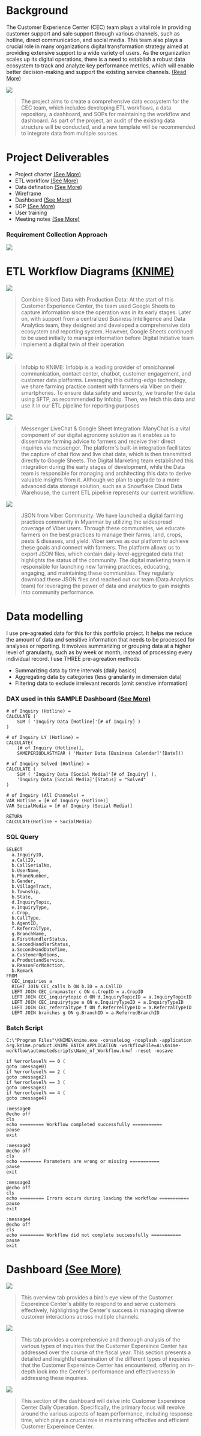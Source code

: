 # Background

The Customer Experience Center (CEC) team plays a vital role in providing customer support and sale support through various channels, such as hotline, direct communication, and social media. This team also plays a crucial role in many organizations digital transformation strategy aimed at providing extensive support to a wide variety of users. As the organization scales up its digital operations, there is a need to establish a robust data ecosystem to track and analyze key performance metrics, which will enable better decision-making and support the existing service channels. [(Read More)](https://bit.ly/3nkxqOC)


![](./Diagrams/Define_System_Requirements.png)

> The project aims to create a comprehensive data ecosystem for the CEC team, which includes developing ETL workflows, a data repository, a dashboard, and SOPs for maintaining the workflow and dashboard. As part of the project, an audit of the existing data structure will be conducted, and a new template will be recommended to integrate data from multiple sources.


# Project Deliverables
- Project charter [(See More)](https://bit.ly/43OcuA1)
- ETL workflow [(See More)](https://bit.ly/43Wj9s0)
- Data defination [(See More)](https://bit.ly/3n9NKSo)
- Wireframe
- Dashboard [(See More)](https://bit.ly/41tLZ1e)
- SOP [(See More)](https://bit.ly/3NxrWLf)
- User training
- Meeting notes [(See More)](https://bit.ly/3VmnccX)

### Requirement Collection Approach

![](./Diagrams/Requirement_Collection_Approach.png)


# ETL Workflow Diagrams [(KNIME)](https://www.knime.com/getting-started-guide)

![](./Diagrams/Combine_Siloed_Data_with_OLAP.png)
> Combine Siloed Data with Production Data: At the start of this Customer Experience Center, the team used Google Sheets to capture information since the operation was in its early stages. Later on, with support from a centralized Business Intelligence and Data Analytics team, they designed and developed a comprehensive data ecosystem and reporting system. However, Google Sheets continued to be used initially to manage information before Digital Initiative team implement a digital twin of their operation

![](./Diagrams/ELT_process_from_Infobip_to_KNIME.png)
> Infobip to KNIME: Infobip is a leading provider of omnichannel communication, contact center, chatbot, customer engagement, and customer data platforms. Leveraging this cutting-edge technology, we share farming practice content with farmers via Viber on their smartphones. To ensure data safety and security, we transfer the data using SFTP, as recommended by Infobip. Then, we fetch this data and use it in our ETL pipeline for reporting purposes

![](./Diagrams/Messenger_LiveChat_Google_Sheet_Integration.png)
> Messenger LiveChat & Google Sheet Integration: ManyChat is a vital component of our digital agronomy solution as it enables us to disseminate farming advice to farmers and receive their direct inquiries via messenger. The platform's built-in integration facilitates the capture of chat flow and live chat data, which is then transmitted directly to Google Sheets. The Digital Marketing team established this integration during the early stages of development, while the Data team is responsible for managing and architecting this data to derive valuable insights from it. Although we plan to upgrade to a more advanced data storage solution, such as a Snowflake Cloud Data Warehouse, the current ETL pipeline represents our current workflow.

![](./Diagrams/Viber_Community_JSON_Parsing_Workflow.png)
> JSON from Viber Community: We have launched a digital farming practices community in Myanmar by utilizing the widespread coverage of Viber users. Through these communities, we educate farmers on the best practices to manage their farms, land, crops, pests & diseases, and yield. Viber serves as our platform to achieve these goals and connect with farmers.  The platform allows us to export JSON files, which contain daily-level-aggregated data that highlights the status of the community. The digital marketing team is responsible for launching new farming practices, educating, engaging, and maintaining these communities. They regularly download these JSON files and reached out our team (Data Analytics team) for leveraging the power of data and analytics to gain insights into community performance.

# Data modelling
I use pre-agreated data for this for this portfolio project. It helps me reduce the amount of data and sensitive information that needs to be processed for analyses or reporting. It involves summarizing or grouping data at a higher level of granularity, such as by week or month, instead of processing every individual record. I use THREE pre-agreation methods: 
- Summarizing data by time intervals (daily basics)
- Aggregating data by categories (less granularity in dimension data)
- Filtering data to exclude irrelevant records (omit senstive information)

[](./Diagrams/Data_Modeling.png)

### DAX used in this SAMPLE Dashboard [(See More)](https://bit.ly/3n9NKSo)

```
# of Inquiry (Hotline) =
CALCULATE (
    SUM ( 'Inquiry Data [Hotline]'[# of Inquiry] )
)
```
```
# of Inquiry LY (Hotline) = 
CALCULATE(
    [# of Inquiry (Hotline)],
    SAMEPERIODLASTYEAR ( 'Master Data [Business Calendar]'[Date]))
```
```
# of Inquiry Solved (Hotline) =
CALCULATE (
    SUM ( 'Inquiry Data [Social Media]'[# of Inquiry] ),
    'Inquiry Data [Social Media]'[Status] = "Solved"
)
```
```
# of Inquiry (All Channels) = 
VAR Hotline = [# of Inquiry (Hotline)]
VAR SocialMedia = [# of Inquiry (Social Media)]

RETURN 
CALCULATE(Hotline + SocialMedia)
```

### SQL Query

```
SELECT 
  a.InquiryID,
  a.CallID,
  b.CallSerialNo,
  b.UserName,
  b.PhoneNumber,
  b.Gender,
  b.VillageTract,
  b.Township,
  b.State,
  d.InquiryTopic,
  e.InquiryType,
  c.Crop,
  b.CallType,
  b.AgentID,
  f.ReferralType,
  g.BranchName,
  a.FirstHandlerStatus,
  a.SecondHandlerStatus,
  a.SecondHandDateTime,
  a.CustomerOptions,
  a.ProductandService,
  a.ReasonForNoAction,
  b.Remark
FROM 
  CEC_inquiries a 
  RIGHT JOIN CEC_calls b ON b.ID = a.CallID 
  LEFT JOIN CEC_cropmaster c ON c.CropID = a.CropID 
  LEFT JOIN CEC_inquirytopic d ON d.InquiryTopicID = a.InquiryTopicID 
  LEFT JOIN CEC_inquirytype e ON e.InquiryTypeID = a.InquiryTypeID 
  LEFT JOIN CEC_referraltype f ON f.ReferrelTypeID = a.ReferralTypeID 
  LEFT JOIN branches g ON g.BranchID = a.ReferredBranchID

```

### Batch Script
```
C:\"Program Files"\KNIME\knime.exe -consoleLog -nosplash -application org.knime.product.KNIME_BATCH_APPLICATION -workflowFile=A:\Knime-workflow\automatedscripts\Name_of_Workflow.knwf -reset -nosave

if %errorlevel% == 0 (
goto :message0)
if %errorlevel% == 2 (
goto :message2)
if %errorlevel% == 3 (
goto :message3)
if %errorlevel% == 4 (
goto :message4)

:message0
@echo off
cls
echo ========= Workflow completed successfully ===========
pause
exit

:message2
@echo off
cls
echo ======== Parameters are wrong or missing ===========
pause
exit

:message3
@echo off
cls
echo ========= Errors occurs during loading the workflow ===========
pause
exit

:message4
@echo off
cls
echo ========= Workflow did not complete successfully =========== 
pause
exit
```
# Dashboard [(See More)](https://bit.ly/41tLZ1e)
![](./Diagrams/1_Overview.png)
> This overview tab provides a bird's eye view of the Customer Expereince Center's ability to respond to and serve customers effectively, highlighting the Center's success in managing diverse customer interactions across multiple channels.

![](./Diagrams/2_Inquiry_Mix.png)
> This tab provides a comprehensive and thorough analysis of the various types of inquiries that the Customer Expereince Center has addressed over the course of the fiscal year. This section presents a detailed and insightful examination of the different types of inquiries that the Customer Expereince Center has encountered, offering an in-depth look into the Center's performance and effectiveness in addressing these inquiries.

![](./Diagrams/3_Call_Responses.png)
> This section of the dashboard will delve into Customer Expereince Center Daily Operation. Specifically, the primary focus will revolve around the various aspects of team performance, including response time, which plays a crucial role in maintaining effective and efficient Customer Expereince Center.
